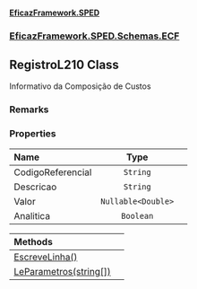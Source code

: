 #### [EficazFramework.SPED](EficazFrameworkSPED.md 'EficazFramework SPED')
### [EficazFramework.SPED.Schemas.ECF](EficazFramework.SPED.Schemas.ECF.md 'EficazFramework.SPED.Schemas.ECF')

## RegistroL210 Class

Informativo da Composição de Custos

### Remarks
### Properties

| Name | Type | |
| :--- | :---: | :--- |
| CodigoReferencial | `String` |  |
| Descricao | `String` |  |
| Valor | `Nullable<Double>` |  |
| Analitica | `Boolean` |  |

| Methods | |
| :--- | :--- |
| [EscreveLinha()](EficazFramework.SPED.Schemas.ECF/RegistroL210/EscreveLinha().md 'EficazFramework.SPED.Schemas.ECF.RegistroL210.EscreveLinha()') | |
| [LeParametros(string[])](EficazFramework.SPED.Schemas.ECF/RegistroL210/LeParametros(string[]).md 'EficazFramework.SPED.Schemas.ECF.RegistroL210.LeParametros(string[])') | |
